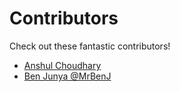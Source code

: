 # Contributors

Check out these fantastic contributors!

- [Anshul Choudhary](https://github.com/achoudh5)
- [Ben Junya @MrBenJ](https://www.github.com/MrBenJ)
